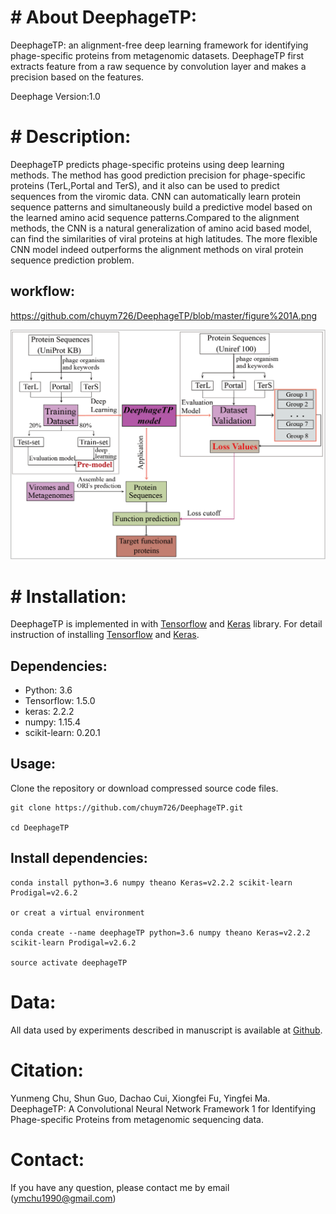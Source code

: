 # # About DeephageTP:

DeephageTP: an alignment-free deep learning framework for identifying phage-specific proteins from metagenomic datasets. DeephageTP first extracts feature from a raw sequence by convolution layer and makes a precision based on the features.

Deephage Version:1.0

# # Description:

DeephageTP predicts phage-specific proteins using deep learning methods. The method has good prediction precision for phage-specific proteins (TerL,Portal and TerS), and it also can be used to predict sequences from the viromic data. CNN can automatically learn protein sequence patterns and simultaneously build a predictive model based on the learned amino acid sequence patterns.Compared to the alignment methods, the CNN is a natural generalization of amino acid based model, can find the similarities of viral proteins at high latitudes. The more flexible CNN model indeed outperforms the alignment methods on viral protein sequence prediction problem.

## workflow:
https://github.com/chuym726/DeephageTP/blob/master/figure%201A.png

![Figure](https://github.com/chuym726/DeephageTP/blob/master/figure%201A.png?raw=true)


# # Installation:

DeephageTP is implemented in with [Tensorflow](https://www.tensorflow.org/) and [Keras](https://keras.io/) library. For detail instruction of installing [Tensorflow](https://www.tensorflow.org/install) and [Keras](https://keras.io/).

## Dependencies:

* Python: 3.6
* Tensorflow: 1.5.0 
* keras: 2.2.2
* numpy: 1.15.4 
* scikit-learn: 0.20.1

## Usage:
Clone the repository or download compressed source code files. 

```
git clone https://github.com/chuym726/DeephageTP.git

cd DeephageTP
```

## Install dependencies:

```
conda install python=3.6 numpy theano Keras=v2.2.2 scikit-learn Prodigal=v2.6.2

or creat a virtual environment 

conda create --name deephageTP python=3.6 numpy theano Keras=v2.2.2 scikit-learn Prodigal=v2.6.2

source activate deephageTP
```


# Data:
All data used by experiments described in manuscript is available at [Github](https://github.com/chuym726/DeephageTP).

# Citation:
Yunmeng Chu, Shun Guo, Dachao Cui, Xiongfei Fu, Yingfei Ma. DeephageTP: A Convolutional Neural Network Framework 1 for Identifying Phage-specific Proteins from metagenomic sequencing data. 

# Contact:

If you have any question, please contact me by email (ymchu1990@gmail.com) 

